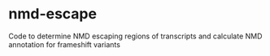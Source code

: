 # nmd-escape
Code to determine NMD escaping regions of transcripts and calculate NMD annotation for frameshift variants
